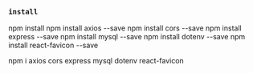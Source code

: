 ### `install`
npm install
npm install axios --save
npm install cors --save
npm install express --save
npm install mysql --save
npm install dotenv --save
npm install react-favicon --save

npm i axios cors express mysql dotenv react-favicon